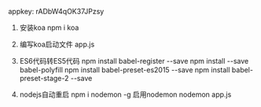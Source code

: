 appkey: rADbW4qOK37JPzsy

1. 安装koa
  npm i koa

2. 编写koa启动文件 app.js 

3. ES6代码转ES5代码
    npm install babel-register --save
    npm install --save babel-polyfill
    npm install babel-preset-es2015 --save
    npm install babel-preset-stage-2 --save

4. nodejs自动重启
    npm i nodemon -g
    启用nodemon
      nodemon app.js